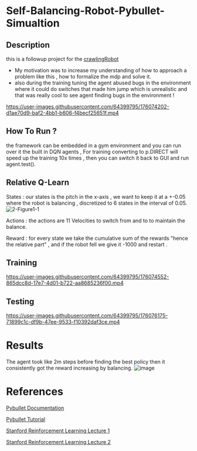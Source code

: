 # Self-Balancing-Robot-Pybullet-Simualtion

## Description

this is a followup project for the [crawlingRobot](https://github.com/omarelsayeed/Crawling-Robot-Simulation) 
- My motivation was to increase my understanding of how to approach a problem like this , how to formalize the mdp and solve it.
- also during the training tuning the agent abused bugs in the environment where it could do switches that made him jump which is unrealistic and that was really cool to see agent finding bugs in the environment !


https://user-images.githubusercontent.com/64399795/176074202-d1ae70d9-baf2-4bb1-b606-f4becf25651f.mp4



## How To Run ?

the framework can be embedded in a gym environment and you can run over it the built in DQN agents ,
For training converting to p.DIRECT will speed up the training 10x times , then you can switch it back to GUI and run agent.test().

## Relative Q-Learn 
States : our states is the pitch in the x-axis , we want to keep it at a +-0.05 where the robot is balancing , discretized to 6 states in the interval of 0.05.
![2-Figure1-1](https://user-images.githubusercontent.com/64399795/176072487-090f2c43-f500-490c-8834-4ac79b67d290.png)

Actions : the actions are 11 Velocities to switch from and to to maintain the balance.

Reward : for every state we take the cumulative sum of the rewards "hence the relative part" , and if the robot fell we give it -1000 and restart .

## Training

https://user-images.githubusercontent.com/64399795/176074552-865dcc8d-17e7-4d01-b722-aa8685236f00.mp4

## Testing 


https://user-images.githubusercontent.com/64399795/176076175-71899c1c-df9b-47ee-9533-f10392daf3ce.mp4

# Results 
The agent took like 2m steps before finding the best policy then it consistently got the reward increasing by balancing.
![image](https://user-images.githubusercontent.com/64399795/176076339-d99b01af-a68c-4b49-9f3a-194a05061a61.png)



# References 
[Pybullet Documentation](https://docs.google.com/document/d/10sXEhzFRSnvFcl3XxNGhnD4N2SedqwdAvK3dsihxVUA/edit#)

[Pybullet Tutorial](https://www.youtube.com/watch?v=kZxPaGdoSJY&t=828s&ab_channel=DanielEid)

[Stanford Reinforcement Learning Lecture 1](https://www.youtube.com/watch?v=9g32v7bK3Co&t=3866s&ab_channel=StanfordOnline)

[Stanford Reinforcement Learning Lecture 2](https://www.youtube.com/watch?v=HpaHTfY52RQ&t=3989s&ab_channel=StanfordOnline)
